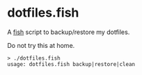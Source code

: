 # dotfiles.fish

A [fish](https://fishshell.com) script to backup/restore my dotfiles.

Do not try this at home.

```shell
> ./dotfiles.fish
usage: dotfiles.fish backup|restore|clean
```
